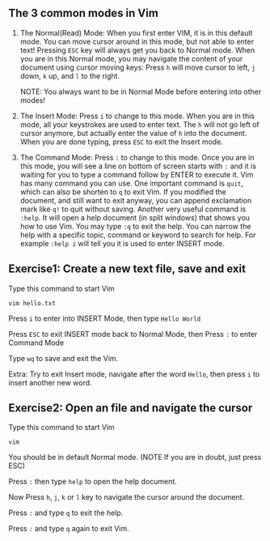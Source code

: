 ## The 3 common modes in Vim

1. The Normal(Read) Mode: When you first enter VIM, it is in this default mode. You can move cursor around in this mode, but not able to enter text! Pressing `ESC` key will always get you back to Normal mode. When you are in this Normal mode, you may navigate the content of your document using cursor moving keys: Press `h` will move cursor to left, `j` down, `k` up, and `l` to the right.

	NOTE: You always want to be in Normal Mode before entering into other modes!

2. The Insert Mode: Press `i` to change to this mode. When you are in this mode, all your keystrokes are used to enter text. The `h` will not go left of cursor anymore, but actually enter the value of `h` into the document. When you are done typing, press `ESC` to exit the Insert mode.

3. The Command Mode: Press `:` to change to this mode. Once you are in this mode, you will see a line on bottom of screen starts with `:` and it is waiting for you to type a command follow by ENTER to execute it. Vim has many command you can use. One important command is `quit`, which can also be shorten to `q` to exit Vim. If you modified the document, and still want to exit anyway, you can append exclamation mark like `q!` to quit without saving. Another very useful command is `:help`. It will open a help document (in split windows) that shows you how to use Vim. You may type `:q` to exit the help. You can narrow the help with a specific topic, command or keyword to search for help. For example `:help i` will tell you it is used to enter INSERT mode.

## Exercise1: Create a new text file, save and exit

Type this command to start Vim

	vim hello.txt

Press `i` to enter into INSERT Mode, then type `Hello World`

Press `ESC` to exit INSERT mode back to Normal Mode, then Press `:` to enter Command Mode

Type `wq` to save and exit the Vim.

Extra: Try to exit Insert mode, navigate after the word `Hello`, then press `i` to insert another new word.


## Exercise2: Open an file and navigate the cursor


Type this command to start Vim

	vim

You should be in default Normal mode. (NOTE If you are in doubt, just press ESC)

Press `:` then type `help` to open the help document.

Now Press `h`, `j`, `k` or `l` key to navigate the cursor around the document.

Press `:` and type `q` to exit the help.

Press `:` and type `q` again to exit Vim.
